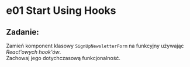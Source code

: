# e01 Start Using Hooks

## Zadanie:
Zamień komponent klasowy `SignUpNewsletterForm` na funkcyjny używając _React'owych hook'ów_.  
Zachowaj jego dotychczasową funkcjonalność.
